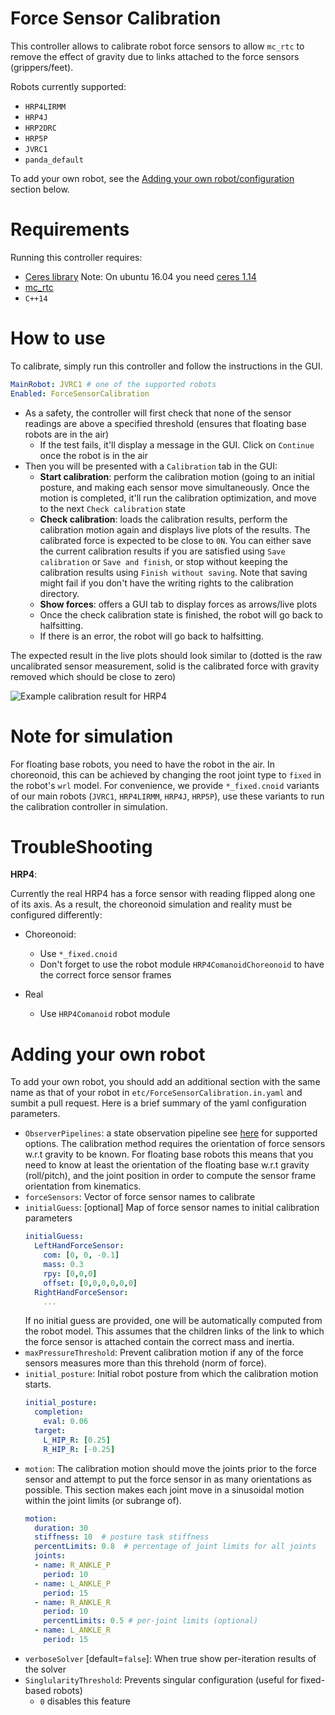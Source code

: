 Force Sensor Calibration
==

This controller allows to calibrate robot force sensors to allow `mc_rtc` to remove the effect of gravity due to links attached to the force sensors (grippers/feet).

Robots currently supported:
- `HRP4LIRMM`
- `HRP4J`
- `HRP2DRC`
- `HRP5P`
- `JVRC1`
- `panda_default`

To add your own robot, see the [Adding your own robot/configuration](#adding-your-own-robot) section below.

Requirements
==

Running this controller requires:
- [Ceres library](https://github.com/ceres-solver/ceres-solver)
  Note: On ubuntu 16.04 you need [ceres 1.14](https://github.com/ceres-solver/ceres-solver/tree/1.14.x)
- [mc_rtc](https://github.com/jrl-umi3218/mc_rtc)
- `C++14`

How to use
==

To calibrate, simply run this controller and follow the instructions in the GUI.

```yaml
MainRobot: JVRC1 # one of the supported robots
Enabled: ForceSensorCalibration
```

- As a safety, the controller will first check that none of the sensor readings are above a specified threshold (ensures that floating base robots are in the air)
  - If the test fails, it'll display a message in the GUI. Click on `Continue` once the robot is in the air
- Then you will be presented with a `Calibration` tab in the GUI:
  - **Start calibration**: perform the calibration motion (going to an initial posture, and making each sensor move simultaneously. Once the motion is completed, it'll run the calibration optimization, and move to the next `Check calibration` state
  - **Check calibration**: loads the calibration results, perform the calibration motion again and displays live plots of the results. The calibrated force is expected to be close to `0N`. You can either save the current calibration results if you are satisfied using `Save calibration` or `Save and finish`, or stop without keeping the calibration results using `Finish without saving`. Note that saving might fail if you don't have the writing rights to the calibration directory.
  - **Show forces**: offers a GUI tab to display forces as arrows/live plots
  - Once the check calibration state is finished, the robot will go back to halfsitting.
  - If there is an error, the robot will go back to halfsitting.

The expected result in the live plots should look similar to (dotted is the raw uncalibrated sensor measurement, solid is the calibrated force with gravity removed which should be close to zero)

![Example calibration result for HRP4](doc/hrp4_calibration_example.png)


Note for simulation
==

For floating base robots, you need to have the robot in the air. In choreonoid, this can be achieved by changing the root joint type to `fixed` in the robot's `wrl` model.
For convenience, we provide `*_fixed.cnoid` variants of our main robots (`JVRC1`, `HRP4LIRMM`, `HRP4J`, `HRP5P`), use these variants to run the calibration controller in simulation.

TroubleShooting
==

**HRP4**:

Currently the real HRP4 has a force sensor with reading flipped along one of its axis. As a result, the choreonoid simulation and reality must be configured differently:

- Choreonoid:
  - Use `*_fixed.cnoid`
  - Don't forget to use the robot module `HRP4ComanoidChoreonoid` to have the correct force sensor frames

- Real
  - Use `HRP4Comanoid` robot module

Adding your own robot
==

To add your own robot, you should add an additional section with the same name as that of your robot in `etc/ForceSensorCalibration.in.yaml` and sumbit a pull request. Here is a brief summary of the yaml configuration parameters.

- `ObserverPipelines`: a state observation pipeline see [here](https://jrl-umi3218.github.io/mc_rtc/json.html#Observers/ObserverPipelines) for supported options. The calibration method requires the orientation of force sensors w.r.t gravity to be known. For floating base robots this means that you need to know at least the orientation of the floating base w.r.t gravity (roll/pitch), and the joint position in order to compute the sensor frame orientation from kinematics.
- `forceSensors`: Vector of force sensor names to calibrate
- `initialGuess`: [optional] Map of force sensor names to initial calibration parameters
  ```yaml
  initialGuess:
    LeftHandForceSensor:
      com: [0, 0, -0.1]
      mass: 0.3
      rpy: [0,0,0]
      offset: [0,0,0,0,0,0]
    RightHandForceSensor:
      ...
  ```
  If no initial guess are provided, one will be automatically computed from the robot model. This assumes that the children links of the link to which the force sensor is attached contain the correct mass and inertia.
- `maxPressureThreshold`: Prevent calibration motion if any of the force sensors measures more than this threhold (norm of force).
- `initial_posture`: Initial robot posture from which the calibration motion starts.
  ```yaml
  initial_posture:
    completion:
      eval: 0.06
    target:
      L_HIP_R: [0.25]
      R_HIP_R: [-0.25]
  ```
- `motion`: The calibration motion should move the joints prior to the force sensor and attempt to put the force sensor in as many orientations as possible. This section makes each joint move in a sinusoidal motion within the joint limits (or subrange of).
  ```yaml
  motion:
    duration: 30
    stiffness: 10  # posture task stiffness
    percentLimits: 0.8  # percentage of joint limits for all joints
    joints:
    - name: R_ANKLE_P
      period: 10
    - name: L_ANKLE_P
      period: 15
    - name: R_ANKLE_R
      period: 10
      percentLimits: 0.5 # per-joint limits (optional)
    - name: L_ANKLE_R
      period: 15
  ```
- `verboseSolver` [default=`false`]: When true show per-iteration results of the solver
- `SinglularityThreshold`: Prevents singular configuration (useful for fixed-based robots)
  - `0` disables this feature
